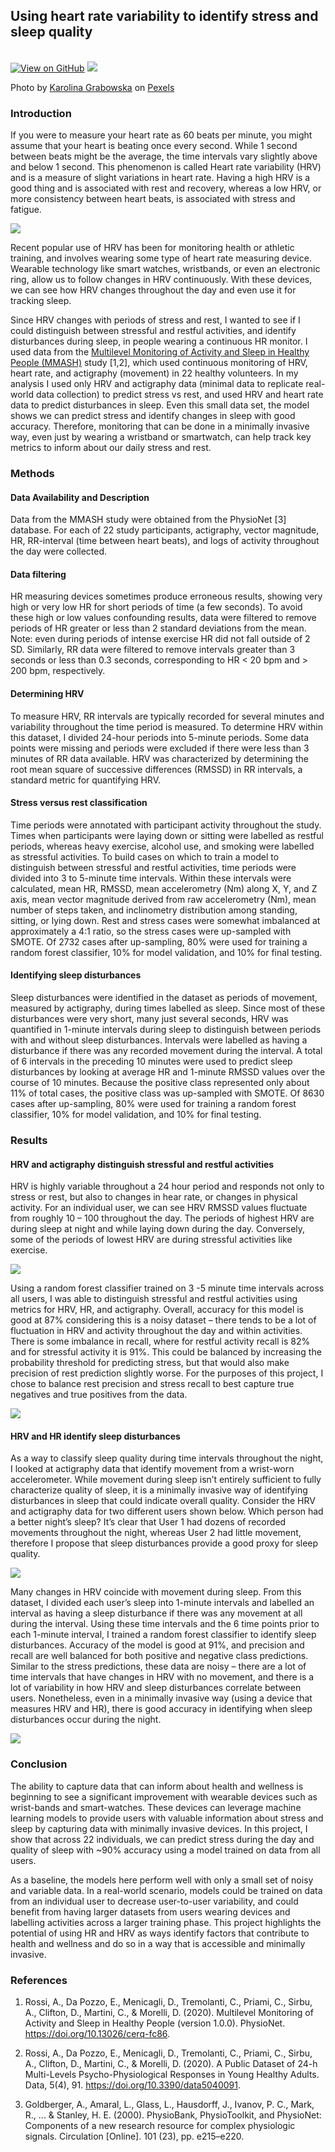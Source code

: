 ## Using heart rate variability to identify stress and sleep quality
<br>
<a href="https://github.com/jpizzollo/MMASH"><img src="https://img.shields.io/badge/GitHub-View_on_GitHub-blue?logo=GitHub" alt="View on GitHub"></a>
<img src="HRV/pexels-photo-4379289.jpeg?raw=true"/>

Photo by <a href="https://www.pexels.com/@karolina-grabowska">Karolina Grabowska</a> on <a href="https://www.pexels.com">Pexels</a>


### Introduction

If you were to measure your heart rate as 60 beats per minute, you might assume that your heart is beating once every second. While 1 second between beats might be the average, the time intervals vary slightly above and below 1 second. This phenomenon is called Heart rate variability (HRV) and is a measure of slight variations in heart rate. Having a high HRV is a good thing and is associated with rest and recovery, whereas a low HRV, or more consistency between heart beats, is associated with stress and fatigue.

<a href="HRV/img_HRV.png" target="_blank"><img src="HRV/img_HRV.png"></a>

Recent popular use of HRV has been for monitoring health or athletic training, and involves wearing some type of heart rate measuring device. Wearable technology like smart watches, wristbands, or even an electronic ring, allow us to follow changes in HRV continuously. With these devices, we can see how HRV changes throughout the day and even use it for tracking sleep.

Since HRV changes with periods of stress and rest, I wanted to see if I could distinguish between stressful and restful activities, and identify disturbances during sleep, in people wearing a continuous HR monitor. I used data from the <a href="https://physionet.org/content/mmash/1.0.0/">Multilevel Monitoring of Activity and Sleep in Healthy People (MMASH)</a> study [1,2], which used continuous monitoring of HRV, heart rate, and actigraphy (movement) in 22 healthy volunteers. In my analysis I used only HRV and actigraphy data (minimal data to replicate real-world data collection) to predict stress vs rest, and used HRV and heart rate data to predict disturbances in sleep. Even this small data set, the model shows we can predict stress and identify changes in sleep with good accuracy. Therefore, monitoring that can be done in a minimally invasive way, even just by wearing a wristband or smartwatch, can help track key metrics to inform about our daily stress and rest.

### Methods

#### Data Availability and Description

Data from the MMASH study were obtained from the PhysioNet [3] database. For each of 22 study participants, actigraphy, vector magnitude, HR, RR-interval (time between heart beats), and logs of activity throughout the day were collected.

#### Data filtering

HR measuring devices sometimes produce erroneous results, showing very high or very low HR for short periods of time (a few seconds). To avoid these high or low values confounding results, data were filtered to remove periods of HR greater or less than 2 standard deviations from the mean. Note: even during periods of intense exercise HR did not fall outside of 2 SD. Similarly, RR data were filtered to remove intervals greater than 3 seconds or less than 0.3 seconds, corresponding to HR < 20 bpm and > 200 bpm, respectively.

#### Determining HRV

To measure HRV, RR intervals are typically recorded for several minutes and variability throughout the time period is measured. To determine HRV within this dataset, I divided 24-hour periods into 5-minute periods. Some data points were missing and periods were excluded if there were less than 3 minutes of RR data available. HRV was characterized by determining the root mean square of successive differences (RMSSD) in RR intervals, a standard metric for quantifying HRV.

#### Stress versus rest classification

Time periods were annotated with participant activity throughout the study. Times when participants were laying down or sitting were labelled as restful periods, whereas heavy exercise, alcohol use, and smoking were labelled as stressful activities. To build cases on which to train a model to distinguish between stressful and restful activities, time periods were divided into 3 to 5-minute time intervals. Within these intervals were calculated, mean HR, RMSSD, mean accelerometry (Nm) along X, Y, and Z axis, mean vector magnitude derived from raw accelerometry (Nm), mean number of steps taken, and inclinometry distribution among standing, sitting, or lying down. Rest and stress cases were somewhat imbalanced at approximately a 4:1 ratio, so the stress cases were up-sampled with SMOTE. Of 2732 cases after up-sampling, 80% were used for training a random forest classifier, 10% for model validation, and 10% for final testing.

#### Identifying sleep disturbances

Sleep disturbances were identified in the dataset as periods of movement, measured by actigraphy, during times labelled as sleep. Since most of these disturbances were very short, many just several seconds, HRV was quantified in 1-minute intervals during sleep to distinguish between periods with and without sleep disturbances. Intervals were labelled as having a disturbance if there was any recorded movement during the interval. A total of 6 intervals in the preceding 10 minutes were used to predict sleep disturbances by looking at average HR and 1-minute RMSSD values over the course of 10 minutes. Because the positive class represented only about 11% of total cases, the positive class was up-sampled with SMOTE. Of 8630 cases after up-sampling, 80% were used for training a random forest classifier, 10% for model validation, and 10% for final testing.

### Results

#### HRV and actigraphy distinguish stressful and restful activities

HRV is highly variable throughout a 24 hour period and responds not only to stress or rest, but also to changes in hear rate, or changes in physical activity. For an individual user, we can see HRV RMSSD values fluctuate from roughly 10 – 100 throughout the day. The periods of highest HRV are during sleep at night and while laying down during the day. Conversely, some of the periods of lowest HRV are during stressful activities like exercise.

<a href="HRV/img_stress_rest.png" target="_blank"><img src="HRV/img_stress_rest.png"></a>

Using a random forest classifier trained on 3 -5 minute time intervals across all users, I was able to distinguish stressful and restful activities using metrics for HRV, HR, and actigraphy. Overall, accuracy for this model is good at 87% considering this is a noisy dataset – there tends to be a lot of fluctuation in HRV and activity throughout the day and within activities. There is some imbalance in recall, where for restful activity recall is 82% and for stressful activity it is 91%. This could be balanced by increasing the probability threshold for predicting stress, but that would also make precision of rest prediction slightly worse. For the purposes of this project, I chose to balance rest precision and stress recall to best capture true negatives and true positives from the data.

<a href="HRV/img_stress_predictions.png" target="_blank"><img src="HRV/img_stress_predictions.png"></a>

#### HRV and HR identify sleep disturbances

As a way to classify sleep quality during time intervals throughout the night, I looked at actigraphy data that identify movement from a wrist-worn accelerometer. While movement during sleep isn’t entirely sufficient to fully characterize quality of sleep, it is a minimally invasive way of identifying disturbances in sleep that could indicate overall quality. Consider the HRV and actigraphy data for two different users shown below. Which person had a better night’s sleep? It’s clear that User 1 had dozens of recorded movements throughout the night, whereas User 2 had little movement, therefore I propose that sleep disturbances provide a good proxy for sleep quality.

<a href="HRV/img_sleep_patterns.png" target="_blank"><img src="HRV/img_sleep_patterns.png"></a>

Many changes in HRV coincide with movement during sleep. From this dataset, I divided each user’s sleep into 1-minute intervals and labelled an interval as having a sleep disturbance if there was any movement at all during the interval. Using these time intervals and the 6 time points prior to each 1-minute interval, I trained a random forest classifier to identify sleep disturbances. Accuracy of the model is good at 91%, and precision and recall are well balanced for both positive and negative class predictions. Similar to the stress predictions, these data are noisy – there are a lot of time intervals that have changes in HRV with no movement, and there is a lot of variability in how HRV and sleep disturbances correlate between users. Nonetheless, even in a minimally invasive way (using a device that measures HRV and HR), there is good accuracy in identifying when sleep disturbances occur during the night.

<a href="HRV/img_sleep_predictions.png" target="_blank"><img src="HRV/img_sleep_predictions.png"></a>

### Conclusion

The ability to capture data that can inform about health and wellness is beginning to see a significant improvement with wearable devices such as wrist-bands and smart-watches. These devices can leverage machine learning models to provide users with valuable information about stress and sleep by capturing data with minimally invasive devices. In this project, I show that across 22 individuals, we can predict stress during the day and quality of sleep with ~90% accuracy using a model trained on data from all users.

As a baseline, the models here perform well with only a small set of noisy and variable data. In a real-world scenario, models could be trained on data from an individual user to decrease user-to-user variability, and could benefit from having larger datasets from users wearing devices and labelling activities across a larger training phase. This project highlights the potential of using HR and HRV as ways identify factors that contribute to health and wellness and do so in a way that is accessible and minimally invasive.

### References

1. Rossi, A., Da Pozzo, E., Menicagli, D., Tremolanti, C., Priami, C., Sirbu, A., Clifton, D., Martini, C., & Morelli, D. (2020). Multilevel Monitoring of Activity and Sleep in Healthy People (version 1.0.0). PhysioNet. https://doi.org/10.13026/cerq-fc86.

2. Rossi, A., Da Pozzo, E., Menicagli, D., Tremolanti, C., Priami, C., Sirbu, A., Clifton, D., Martini, C., & Morelli, D. (2020). A Public Dataset of 24-h Multi-Levels Psycho-Physiological Responses in Young Healthy Adults. Data, 5(4), 91. https://doi.org/10.3390/data5040091.

3. Goldberger, A., Amaral, L., Glass, L., Hausdorff, J., Ivanov, P. C., Mark, R., ... & Stanley, H. E. (2000). PhysioBank, PhysioToolkit, and PhysioNet: Components of a new research resource for complex physiologic signals. Circulation [Online]. 101 (23), pp. e215–e220.
